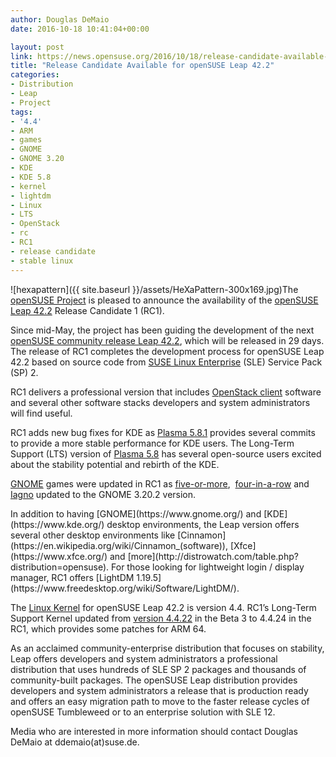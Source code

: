 ```yaml
---
author: Douglas DeMaio
date: 2016-10-18 10:41:04+00:00

layout: post
link: https://news.opensuse.org/2016/10/18/release-candidate-available-for-opensuse-leap-42-2/
title: "Release Candidate Available for openSUSE Leap 42.2"
categories:
- Distribution
- Leap
- Project
tags:
- '4.4'
- ARM
- games
- GNOME
- GNOME 3.20
- KDE
- KDE 5.8
- kernel
- lightdm
- Linux
- LTS
- OpenStack
- rc
- RC1
- release candidate
- stable linux
---
```

![hexapattern]({{ site.baseurl }}/assets/HeXaPattern-300x169.jpg)The [openSUSE Project](https://www.opensuse.org/) is pleased to announce the availability of the [openSUSE Leap 42.2](http://software.opensuse.org/developer/en?release=developer) Release Candidate 1 (RC1).

Since mid-May, the project has been guiding the development of the next [openSUSE community release Leap 42.2](http://distrowatch.com/table.php?distribution=opensuse), which will be released in 29 days. The release of RC1 completes the development process for openSUSE Leap 42.2 based on source code from [SUSE Linux Enterprise](https://www.suse.com/products/server/) (SLE) Service Pack (SP) 2.

RC1 delivers a professional version that includes [OpenStack client](https://wiki.openstack.org/wiki/OpenStackClients) software and several other software stacks developers and system administrators will find useful.

RC1 adds new bug fixes for KDE as [Plasma 5.8.1](https://www.kde.org/announcements/plasma-5.8.0-5.8.1-changelog.php) provides several commits to provide a more stable performance for KDE users. The Long-Term Support (LTS) version of [Plasma 5.8](https://www.kde.org/announcements/plasma-5.8.1.php) has several open-source users excited about the stability potential and rebirth of the KDE.

[GNOME](https://www.gnome.org/) games were updated in RC1 as [five-or-more](https://wiki.gnome.org/Apps/Five%20or%20more),  [four-in-a-row](https://wiki.gnome.org/Apps/Four-in-a-row) and [Iagno](https://wiki.gnome.org/Apps/Iagno) updated to the GNOME 3.20.2 version.

<!-- more -->In addition to having [GNOME](https://www.gnome.org/) and [KDE](https://www.kde.org/) desktop environments, the Leap version offers several other desktop environments like [Cinnamon](https://en.wikipedia.org/wiki/Cinnamon_(software)), [Xfce](https://www.xfce.org/) and [more](http://distrowatch.com/table.php?distribution=opensuse). For those looking for lightweight login / display manager, RC1 offers [LightDM 1.19.5](https://www.freedesktop.org/wiki/Software/LightDM/).

The [Linux Kernel](https://kernel.org/) for openSUSE Leap 42.2 is version 4.4. RC1’s Long-Term Support Kernel updated from [version 4.4.22](https://www.kernel.org/pub/linux/kernel/v4.x/ChangeLog-4.4.24) in the Beta 3 to 4.4.24 in the RC1, which provides some patches for ARM 64.

As an acclaimed community-enterprise distribution that focuses on stability, Leap offers developers and system administrators a professional distribution that uses hundreds of SLE SP 2 packages and thousands of community-built packages. The openSUSE Leap distribution provides developers and system administrators a release that is production ready and offers an easy migration path to move to the faster release cycles of openSUSE Tumbleweed or to an enterprise solution with SLE 12.

Media who are interested in more information should contact Douglas DeMaio at ddemaio(at)suse.de.		
